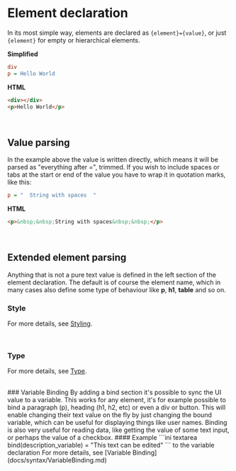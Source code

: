 # Element declaration
In its most simple way, elements are declared as `{element}={value}`, or just `{element}` for empty or hierarchical elements.

**Simplified**
```ini
div
p = Hello World
```
**HTML**
```HTML
<div></div>
<p>Hello World</p>
```



<br>

## Value parsing
In the example above the value is written directly, which means it will be parsed as "everything after =", trimmed. If you wish to include spaces or tabs at the start or end of the value you have to wrap it in quotation marks, like this: 
```ini
p = "  String with spaces  "
```
**HTML**
```HTML
<p>&nbsp;&nbsp;String with spaces&nbsp;&nbsp;</p>
```



<br>

## Extended element parsing
Anything that is not a pure text value is defined in the left section of the element declaration. The default is of course the element name, which in many cases also define some type of behaviour like **p**, **h1**, **table** and so on.

### Style

For more details, see [Styling](docs/syntax/Styles.md).


<br>

### Type
For more details, see [Type](docs/syntax/Types.md).


<br>
### Variable Binding
By adding a bind section it's possible to sync the UI value to a variable. 
This works for any element, it's for example possible to bind a paragraph (p), heading (h1, h2, etc) or even a div or button. 
This will enable changing their text value on the fly by just changing the bound variable, which can be useful for displaying things like user names. 
Binding is also very useful for reading data, like getting the value of some text input, or perhaps the value of a checkbox.
#### Example
```ini
textarea bind(description_variable) = "This text can be edited"
``` to the variable declaration
For more details, see [Variable Binding](docs/syntax/VariableBinding.md)